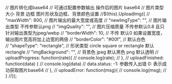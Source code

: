 // 图片转化成base64
// 可通过配置参数输出 操作后的图片 base64
// 图片类型 大小 背景 边框 图片形状及边框、背景颜色设置
//$(this).UploadImg({
//    "maxWidth": 800,                 // 图片输出的最大宽度或高度
//    "newImgType": "",                // 图片输出类型 不传参默认png
//    "imgQuality": "",                // 图片压缩质量 不传参默认0.8 且只针对输出类型为jpeg/webp
//    "borderWidth": 10,               // 不传 默认0  如果设置宽度，输出图片宽高将加上边宽的两倍
//    "borderColor": "#00f",           // 默认白色  
//    "shapeType": "rectangle",        // 形状类型 circle square or rectangle 默认rectangle
//    "imgBackground": "",             // 背景色 jpeg 默认黑色 png 默认透明
//    uploadProgress: function(rate){
//        console.log(rate);
//    },
//    uploadFinished: function(data) {
//        console.log(data)   // data.status: -1: 参数传入出错  0: 表示成功获取图片base64 
//    },
//    uploadError: function(msg){
//        console.log(msg);
//    }
//});
